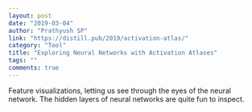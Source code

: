```yaml
---
layout: post
date: "2019-03-04"
author: "Prathyush SP"
link: "https://distill.pub/2019/activation-atlas/"
category: "Tool"
title: "Exploring Neural Networks with Activation Atlases"
tags: ""
comments: true
---
```

Feature visualizations, letting us see through the eyes of the neural network. The hidden layers of neural networks are quite fun to inspect.